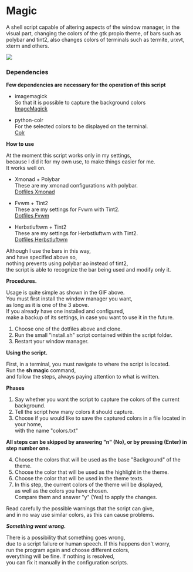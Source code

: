 # Magic
A shell script capable of altering aspects of the window manager, in the visual part, changing the colors of the gtk propio theme, of bars such as polybar and tint2, also changes colors of terminals such as termite, urxvt, xterm and others.

![](https://github.com/Paladin1991/Magic/blob/main/exemplo.gif)

### Dependencies

**Few dependencies are necessary for the operation of this script**

* imagemagick  
So that it is possible to capture the background colors  
[ImageMagick](https://imagemagick.org/script/index.php)

* python-colr  
For the selected colors to be displayed on the terminal.  
[Colr](https://pypi.org/project/Colr/)  

**How to use**

At the moment this script works only in my settings,  
because I did it for my own use, to make things easier for me.  
It works well on.  

* Xmonad + Polybar  
These are my xmonad configurations with polybar.  
[Dotfiles Xmonad](https://github.com/Paladin1991/dotfiles.xmonad)

* Fvwm + Tint2  
These are my settings for Fvwm with Tint2.  
[Dotfiles Fvwm](https://github.com/Paladin1991/dotfiles.fvwm)  

* Herbstluftwm + Tint2  
These are my settings for Herbstluftwm with Tint2.  
[Dotfiles Herbstluftwm](https://github.com/Paladin1991/dotifiles.herbstluftwm)

Although I use the bars in this way,  
and have specified above so,  
nothing prevents using polybar ao instead of tint2,  
the script is able to recognize the bar being used and modify only it.  

**Procedures.**  

Usage is quite simple as shown in the GIF above.  
You must first install the window manager you want,  
as long as it is one of the 3 above.  
If you already have one installed and configured,  
make a backup of its settings, in case you want to use it in the future.

1. Choose one of the dotfiles above and clone.  
2. Run the small "install.sh" script contained within the script folder.  
3. Restart your window manager.  

**Using the script.**  

First, in a terminal, you must navigate to where the script is located.  
Run the **sh magic** command,  
and follow the steps, always paying attention to what is written.

**Phases**

1. Say whether you want the script to capture the colors of the current background.  
2. Tell the script how many colors it should capture.  
3. Choose if you would like to save the captured colors in a file located in your home,  
with the name "colors.txt"

**All steps can be skipped by answering "n" (No), or by pressing (Enter) in step number one.**

4. Choose the colors that will be used as the base "Background" of the theme.  
5. Choose the color that will be used as the highlight in the theme.  
6. Choose the color that will be used in the theme texts.  
7. In this step, the current colors of the theme will be displayed,  
as well as the colors you have chosen.  
Compare them and answer "y" (Yes) to apply the changes.  

Read carefully the possible warnings that the script can give,  
and in no way use similar colors, as this can cause problems.  

***Something went wrong.***  

There is a possibility that something goes wrong,  
due to a script failure or human speech. If this happens don't worry,  
run the program again and choose different colors,  
everything will be fine. If nothing is resolved,  
you can fix it manually in the configuration scripts.



